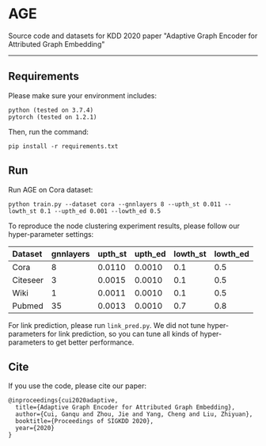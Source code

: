 # AGE
Source code and datasets for KDD 2020 paper "Adaptive Graph Encoder for Attributed Graph Embedding"

---

## Requirements

Please make sure your environment includes:

```
python (tested on 3.7.4)
pytorch (tested on 1.2.1)
```

Then, run the command:
```
pip install -r requirements.txt
```

## Run

Run AGE on Cora dataset:

```
python train.py --dataset cora --gnnlayers 8 --upth_st 0.011 --lowth_st 0.1 --upth_ed 0.001 --lowth_ed 0.5
```

To reproduce the node clustering experiment results, please follow our hyper-parameter settings:

| Dataset  | gnnlayers | upth_st | upth_ed  |lowth_st| lowth_ed |
| :------- | --------- | ------- |----------| ------ | -------- |
| Cora     | 8         | 0.0110  | 0.0010   | 0.1    | 0.5      |
| Citeseer | 3         | 0.0015  | 0.0010   | 0.1    | 0.5      |
| Wiki     | 1         | 0.0011  | 0.0010   | 0.1    | 0.5      |
| Pubmed   | 35        | 0.0013  | 0.0010   | 0.7    | 0.8      |

For link prediction, please run `link_pred.py`. We did not tune hyper-parameters for link prediction, so you can tune all kinds of hyper-parameters to get better performance.

## Cite

If you use the code, please cite our paper:

```
@inproceedings{cui2020adaptive,
  title={Adaptive Graph Encoder for Attributed Graph Embedding},
  author={Cui, Ganqu and Zhou, Jie and Yang, Cheng and Liu, Zhiyuan},
  booktitle={Proceedings of SIGKDD 2020},
  year={2020}
}
```